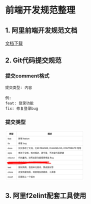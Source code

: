 # 前端开发规范整理

## 1. 阿里前端开发规范文档
  [文档下载](阿里前端开发规范.pdf)

## 2. Git代码提交规范
### 提交comment格式
    提交类型: 内容

    例: 
    feat: 登录功能
    fix: 修复登录bug 

### 提交类型
<img src="git-commit-type-enum.jpg" width="50%">

## 3. 阿里f2elint配套工具使用